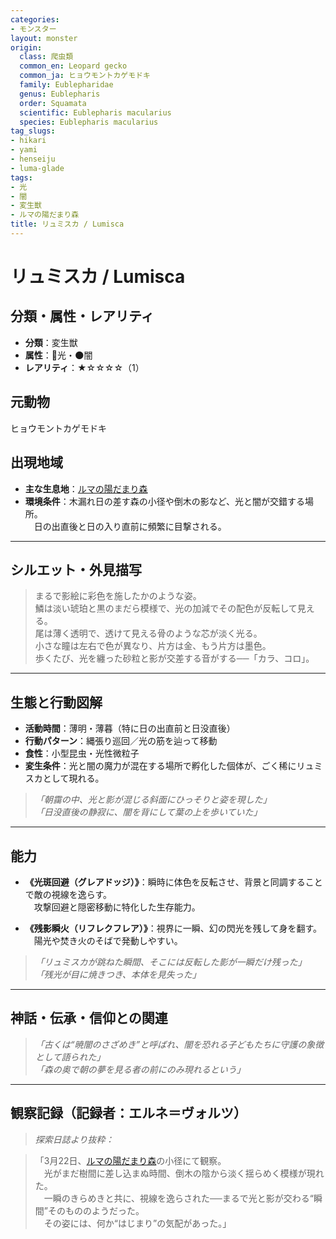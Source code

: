 ```yaml
---
categories:
- モンスター
layout: monster
origin:
  class: 爬虫類
  common_en: Leopard gecko
  common_ja: ヒョウモントカゲモドキ
  family: Eublepharidae
  genus: Eublepharis
  order: Squamata
  scientific: Eublepharis macularius
  species: Eublepharis macularius
tag_slugs:
- hikari
- yami
- henseiju
- luma-glade
tags:
- 光
- 闇
- 変生獣
- ルマの陽だまり森
title: リュミスカ / Lumisca
---
```


# リュミスカ / Lumisca

## 分類・属性・レアリティ

* **分類**：変生獣  
* **属性**：🌟光・🌑闇  
* **レアリティ**：★☆☆☆☆（1）

## 元動物
ヒョウモントカゲモドキ

## 出現地域

* **主な生息地**：[ルマの陽だまり森](../place/luma_glade.md)  
* **環境条件**：木漏れ日の差す森の小径や倒木の影など、光と闇が交錯する場所。  
　日の出直後と日の入り直前に頻繁に目撃される。

---

## シルエット・外見描写

> まるで影絵に彩色を施したかのような姿。  
> 鱗は淡い琥珀と黒のまだら模様で、光の加減でその配色が反転して見える。  
> 尾は薄く透明で、透けて見える骨のような芯が淡く光る。  
> 小さな瞳は左右で色が異なり、片方は金、もう片方は墨色。  
> 歩くたび、光を纏った砂粒と影が交差する音がする──「カラ、コロ」。

---

## 生態と行動図解

* **活動時間**：薄明・薄暮（特に日の出直前と日没直後）
* **行動パターン**：縄張り巡回／光の筋を辿って移動  
* **食性**：小型昆虫・光性微粒子  
* **変生条件**：光と闇の魔力が混在する場所で孵化した個体が、ごく稀にリュミスカとして現れる。

> *「朝靄の中、光と影が混じる斜面にひっそりと姿を現した」*  
> *「日没直後の静寂に、闇を背にして葉の上を歩いていた」*

---

## 能力

* **《光斑回避（グレアドッジ）》**：瞬時に体色を反転させ、背景と同調することで敵の視線を逸らす。  
　攻撃回避と隠密移動に特化した生存能力。

* **《残影瞬火（リフレクフレア）》**：視界に一瞬、幻の閃光を残して身を翻す。  
　陽光や焚き火のそばで発動しやすい。

> *「リュミスカが跳ねた瞬間、そこには反転した影が一瞬だけ残った」*  
> *「残光が目に焼きつき、本体を見失った」*

---

## 神話・伝承・信仰との関連

> *「古くは“暁闇のさざめき”と呼ばれ、闇を恐れる子どもたちに守護の象徴として語られた」*  
> *「森の奥で朝の夢を見る者の前にのみ現れるという」*

---

## 観察記録（記録者：エルネ＝ヴォルツ）

> *探索日誌より抜粋：*

> 「3月22日、[ルマの陽だまり森](../place/luma_glade.md)の小径にて観察。  
　光がまだ樹間に差し込まぬ時間、倒木の陰から淡く揺らめく模様が現れた。  
　一瞬のきらめきと共に、視線を逸らされた──まるで光と影が交わる“瞬間”そのもののようだった。  
　その姿には、何か“はじまり”の気配があった。」